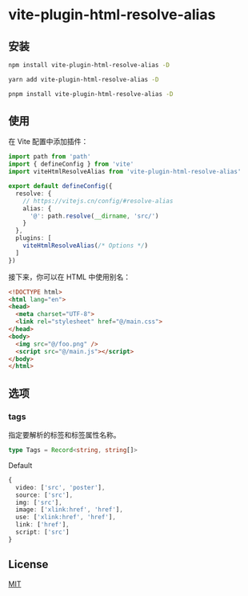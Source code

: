 # vite-plugin-html-resolve-alias

## 安装

```bash
npm install vite-plugin-html-resolve-alias -D
```

```bash
yarn add vite-plugin-html-resolve-alias -D
```

```bash
pnpm install vite-plugin-html-resolve-alias -D
```

## 使用

在 Vite 配置中添加插件：

```ts
import path from 'path'
import { defineConfig } from 'vite'
import viteHtmlResolveAlias from 'vite-plugin-html-resolve-alias'

export default defineConfig({
  resolve: {
    // https://vitejs.cn/config/#resolve-alias
    alias: {
      '@': path.resolve(__dirname, 'src/')
    }
  },
  plugins: [
    viteHtmlResolveAlias(/* Options */)
  ]
})
```

接下来，你可以在 HTML 中使用别名：

```html
<!DOCTYPE html>
<html lang="en">
<head>
  <meta charset="UTF-8">
  <link rel="stylesheet" href="@/main.css">
</head>
<body>
  <img src="@/foo.png" />
  <script src="@/main.js"></script>
</body>
</html>
```

## 选项

### tags

指定要解析的标签和标签属性名称。

```ts
type Tags = Record<string, string[]>
```

Default

```ts
{
  video: ['src', 'poster'],
  source: ['src'],
  img: ['src'],
  image: ['xlink:href', 'href'],
  use: ['xlink:href', 'href'],
  link: ['href'],
  script: ['src']
}
```

## License

[MIT](https://github.com/haiya6/vite-plugin-html-resolve-alias/blob/main/LICENSE)
